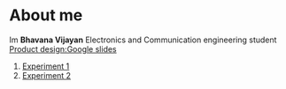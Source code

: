# About me

Im **Bhavana Vijayan**
Electronics and Communication engineering student
[Product design:Google slides](https://docs.google.com/presentation/d/1z0Jlqbw2HP0KzoLhNA8yAuoQMneEK4FF1jLB80S6Jb0/edit?usp=sharing)
1. [Experiment 1](https://github.com/bhavanavijayan/productdesign/blob/main/part/exp1.prt.1)
2. [Experiment 2](https://github.com/bhavanavijayan/productdesign/blob/main/part/exp2.prt.1)
